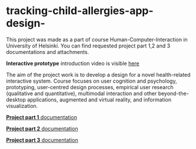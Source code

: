 # tracking-child-allergies-app-design-

This project was made as a part of course Human-Computer-Interaction in University of Helsinki. You can find requested project part 1,2 and 3 documentations and attachments. 


**Interactive prototype** introduction video is visible [here](https://github.com/millalin/tracking-child-allergies-app-design-/blob/main/attachents/allergy_app_demo_video.mp4)



The aim of the project work is to develop a design for a novel health-related interactive system. Course focuses on user cognition and psychology, prototyping, user-centred design processes, empirical user research (qualitative and quantitative), multimodal interaction and other beyond-the-desktop applications, augmented and virtual reality, and information visualization.


[**Project part 1** documentation](https://github.com/millalin/tracking-child-allergies-app-design-/blob/main/Project_design_and_documentation/project_part1.pdf) 


[**Project part 2** documentation](https://github.com/millalin/tracking-child-allergies-app-design-/blob/main/Project_design_and_documentation/project_part2_Lintunen.pdf)


[**Project part 3** documentation]() 





